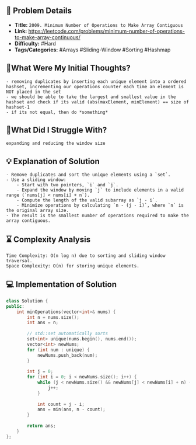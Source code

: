 ## 📝 Problem Details

- **Title:** `2009. Minimum Number of Operations to Make Array Contiguous`
- **Link:** https://leetcode.com/problems/minimum-number-of-operations-to-make-array-continuous/
- **Difficulty:** #Hard 
- **Tags/Categories:** #Arrays #Sliding-Window #Sorting #Hashmap 

## 💭What Were My Initial Thoughts?

```
- removing duplicates by inserting each unique element into a ordered hashset, incrementing our operations counter each time an element is NOT placed in the set 
- we should be able to take the largest and smallest value in the hashset and check if its valid (abs(maxElement, minElement) == size of hashset-1 
- if its not equal, then do *something*
```

## 🤔What Did I Struggle With?

```
expanding and reducing the window size 
```

## 💡 Explanation of Solution

```
- Remove duplicates and sort the unique elements using a `set`.
- Use a sliding window:
    - Start with two pointers, `i` and `j`.
    - Expand the window by moving `j` to include elements in a valid range (`nums[j] < nums[i] + n`).
    - Compute the length of the valid subarray as `j - i`.
    - Minimize operations by calculating `n - (j - i)`, where `n` is the original array size.
- The result is the smallest number of operations required to make the array contiguous.
```

## ⌛ Complexity Analysis

```
Time Complexity: O(n log n) due to sorting and sliding window traversal.
Space Complexity: O(n) for storing unique elements.
```

## 💻 Implementation of Solution

```cpp
class Solution {
public:
    int minOperations(vector<int>& nums) {
        int n = nums.size();
        int ans = n;
        
        // std::set automatically sorts
        set<int> unique(nums.begin(), nums.end());
        vector<int> newNums;
        for (int num : unique) {
            newNums.push_back(num);
        }
        
        int j = 0;
        for (int i = 0; i < newNums.size(); i++) {
            while (j < newNums.size() && newNums[j] < newNums[i] + n) {
                j++;
            }
            
            int count = j - i;
            ans = min(ans, n - count);
        }
        
        return ans;
    }
};
```